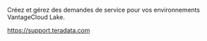 Créez et gérez des demandes de service pour vos environnements VantageCloud Lake.

<https://support.teradata.com>
